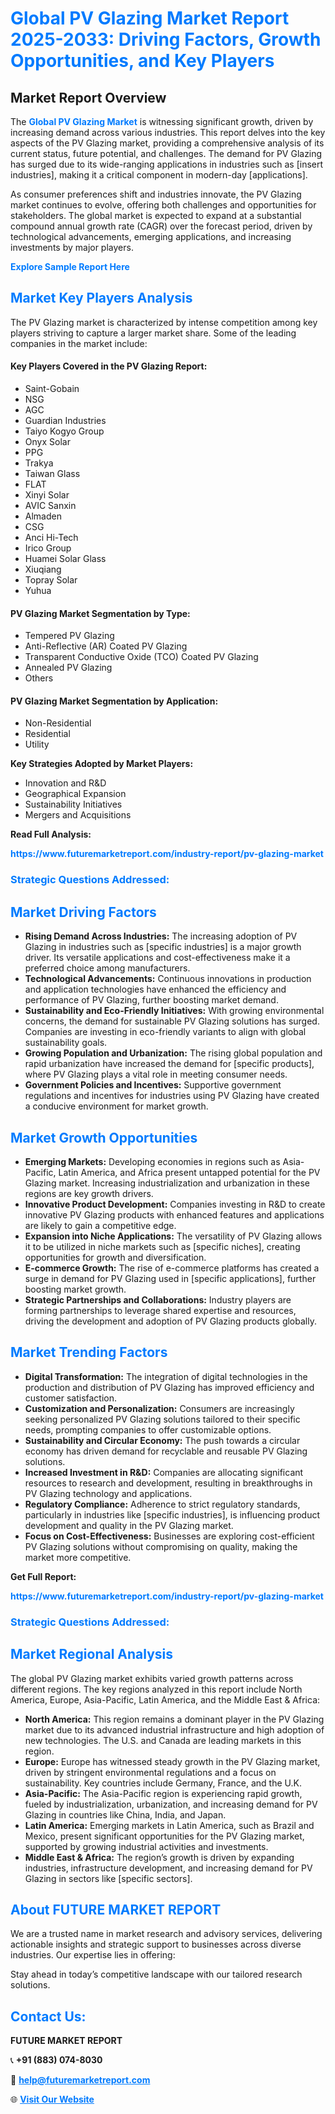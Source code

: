 <h1 style="color: #007BFF;">Global PV Glazing Market Report 2025-2033: Driving Factors, Growth Opportunities, and Key Players</h1>

<section id="overview">
<h2>Market Report Overview</h2>
<p>The <a href="https://www.futuremarketreport.com/industry-report/pv-glazing-market" style="color: #007BFF; text-decoration: none;"><strong>Global PV Glazing Market</strong></a> is witnessing significant growth, driven by increasing demand across various industries. This report delves into the key aspects of the PV Glazing market, providing a comprehensive analysis of its current status, future potential, and challenges. The demand for PV Glazing has surged due to its wide-ranging applications in industries such as [insert industries], making it a critical component in modern-day [applications].</p>
<p>As consumer preferences shift and industries innovate, the PV Glazing market continues to evolve, offering both challenges and opportunities for stakeholders. The global market is expected to expand at a substantial compound annual growth rate (CAGR) over the forecast period, driven by technological advancements, emerging applications, and increasing investments by major players.</p>
</section>

<section id="overview">
<p><a href="https://www.futuremarketreport.com/request-sample/reportId=98253" style="color: #007BFF; text-decoration: none;"><strong>Explore Sample Report Here</strong></a></p>
</section>

<section id="key-players">
<h2 style="color: #007BFF;">Market Key Players Analysis</h2>
<p>The PV Glazing market is characterized by intense competition among key players striving to capture a larger market share. Some of the leading companies in the market include:</p>
<h4>Key Players Covered in the PV Glazing Report:</h4>
<ul><li>Saint-Gobain</li><li>NSG</li><li>AGC</li><li>Guardian Industries</li><li>Taiyo Kogyo Group</li><li>Onyx Solar</li><li>PPG</li><li>Trakya</li><li>Taiwan Glass</li><li>FLAT</li><li>Xinyi Solar</li><li>AVIC Sanxin</li><li>Almaden</li><li>CSG</li><li>Anci Hi-Tech</li><li>Irico Group</li><li>Huamei Solar Glass</li><li>Xiuqiang</li><li>Topray Solar</li><li>Yuhua</li></ul>
<h4>PV Glazing Market Segmentation by Type:</h4>
<ul><li>Tempered PV Glazing</li><li>Anti-Reflective (AR) Coated PV Glazing</li><li>Transparent Conductive Oxide (TCO) Coated PV Glazing</li><li>Annealed PV Glazing</li><li>Others</li></ul>

<h4>PV Glazing Market Segmentation by Application:</h4>
<ul><li>Non-Residential</li><li>Residential</li><li>Utility</li></ul>
<p><strong>Key Strategies Adopted by Market Players:</strong></p>
<ul>
<li>Innovation and R&D</li>
<li>Geographical Expansion</li>
<li>Sustainability Initiatives</li>
<li>Mergers and Acquisitions</li>
</ul>
</section>

<section>
<p><strong>Read Full Analysis: </strong></p><a href="https://www.futuremarketreport.com/industry-report/pv-glazing-market" style="color: #007BFF; text-decoration: none;"><strong>https://www.futuremarketreport.com/industry-report/pv-glazing-market</strong></a>
<h3 style="color: #007BFF;">Strategic Questions Addressed:</h3>
</section>

<section id="driving-factors">
<h2 style="color: #007BFF;">Market Driving Factors</h2>
<ul>
<li><strong>Rising Demand Across Industries:</strong> The increasing adoption of PV Glazing in industries such as [specific industries] is a major growth driver. Its versatile applications and cost-effectiveness make it a preferred choice among manufacturers.</li>
<li><strong>Technological Advancements:</strong> Continuous innovations in production and application technologies have enhanced the efficiency and performance of PV Glazing, further boosting market demand.</li>
<li><strong>Sustainability and Eco-Friendly Initiatives:</strong> With growing environmental concerns, the demand for sustainable PV Glazing solutions has surged. Companies are investing in eco-friendly variants to align with global sustainability goals.</li>
<li><strong>Growing Population and Urbanization:</strong> The rising global population and rapid urbanization have increased the demand for [specific products], where PV Glazing plays a vital role in meeting consumer needs.</li>
<li><strong>Government Policies and Incentives:</strong> Supportive government regulations and incentives for industries using PV Glazing have created a conducive environment for market growth.</li>
</ul>
</section>

<section id="growth-opportunities">
<h2 style="color: #007BFF;">Market Growth Opportunities</h2>
<ul>
<li><strong>Emerging Markets:</strong> Developing economies in regions such as Asia-Pacific, Latin America, and Africa present untapped potential for the PV Glazing market. Increasing industrialization and urbanization in these regions are key growth drivers.</li>
<li><strong>Innovative Product Development:</strong> Companies investing in R&D to create innovative PV Glazing products with enhanced features and applications are likely to gain a competitive edge.</li>
<li><strong>Expansion into Niche Applications:</strong> The versatility of PV Glazing allows it to be utilized in niche markets such as [specific niches], creating opportunities for growth and diversification.</li>
<li><strong>E-commerce Growth:</strong> The rise of e-commerce platforms has created a surge in demand for PV Glazing used in [specific applications], further boosting market growth.</li>
<li><strong>Strategic Partnerships and Collaborations:</strong> Industry players are forming partnerships to leverage shared expertise and resources, driving the development and adoption of PV Glazing products globally.</li>
</ul>
</section>

<section id="trending-factors">
<h2 style="color: #007BFF;">Market Trending Factors</h2>
<ul>
<li><strong>Digital Transformation:</strong> The integration of digital technologies in the production and distribution of PV Glazing has improved efficiency and customer satisfaction.</li>
<li><strong>Customization and Personalization:</strong> Consumers are increasingly seeking personalized PV Glazing solutions tailored to their specific needs, prompting companies to offer customizable options.</li>
<li><strong>Sustainability and Circular Economy:</strong> The push towards a circular economy has driven demand for recyclable and reusable PV Glazing solutions.</li>
<li><strong>Increased Investment in R&D:</strong> Companies are allocating significant resources to research and development, resulting in breakthroughs in PV Glazing technology and applications.</li>
<li><strong>Regulatory Compliance:</strong> Adherence to strict regulatory standards, particularly in industries like [specific industries], is influencing product development and quality in the PV Glazing market.</li>
<li><strong>Focus on Cost-Effectiveness:</strong> Businesses are exploring cost-efficient PV Glazing solutions without compromising on quality, making the market more competitive.</li>
</ul>
</section>

<section>
<p><strong>Get Full Report: </strong></p><a href="https://www.futuremarketreport.com/industry-report/pv-glazing-market" style="color: #007BFF; text-decoration: none;"><strong>https://www.futuremarketreport.com/industry-report/pv-glazing-market</strong></a>
<h3 style="color: #007BFF;">Strategic Questions Addressed:</h3>
</section>


<section id="regional-analysis">
<h2 style="color: #007BFF;">Market Regional Analysis</h2>
<p>The global PV Glazing market exhibits varied growth patterns across different regions. The key regions analyzed in this report include North America, Europe, Asia-Pacific, Latin America, and the Middle East & Africa:</p>
<ul>
<li><strong>North America:</strong> This region remains a dominant player in the PV Glazing market due to its advanced industrial infrastructure and high adoption of new technologies. The U.S. and Canada are leading markets in this region.</li>
<li><strong>Europe:</strong> Europe has witnessed steady growth in the PV Glazing market, driven by stringent environmental regulations and a focus on sustainability. Key countries include Germany, France, and the U.K.</li>
<li><strong>Asia-Pacific:</strong> The Asia-Pacific region is experiencing rapid growth, fueled by industrialization, urbanization, and increasing demand for PV Glazing in countries like China, India, and Japan.</li>
<li><strong>Latin America:</strong> Emerging markets in Latin America, such as Brazil and Mexico, present significant opportunities for the PV Glazing market, supported by growing industrial activities and investments.</li>
<li><strong>Middle East & Africa:</strong> The region’s growth is driven by expanding industries, infrastructure development, and increasing demand for PV Glazing in sectors like [specific sectors].</li>
</ul>
</section>

<footer>
<h2 style="color: #007BFF;">About FUTURE MARKET REPORT</h2>
<p>We are a trusted name in market research and advisory services, delivering actionable insights and strategic support to businesses across diverse industries. Our expertise lies in offering:</p>

<p>Stay ahead in today’s competitive landscape with our tailored research solutions.</p>

<h2 style="color: #007BFF;">Contact Us:</h2>
<p><strong>FUTURE MARKET REPORT</strong></p>
<p>📞 <strong>+91 (883) 074-8030</strong></p>
<p>📧 <strong><a href="mailto:help@futuremarketreport.com" style="color: #007BFF;">help@futuremarketreport.com</a></strong></p>
<p>🌐 <strong><a href="https://www.futuremarketreport.com/" style="color: #007BFF;">Visit Our Website</a></strong></p>
</footer>